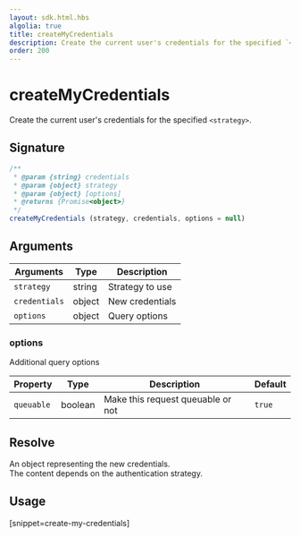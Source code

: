 ```yaml
---
layout: sdk.html.hbs
algolia: true
title: createMyCredentials
description: Create the current user's credentials for the specified `<strategy>`.
order: 200
---
```


# createMyCredentials

Create the current user's credentials for the specified `<strategy>`.

## Signature

```javascript
/**
 * @param {string} credentials
 * @param {object} strategy
 * @param {object} [options]
 * @returns {Promise<object>}
 */
createMyCredentials (strategy, credentials, options = null)
```

## Arguments

| Arguments    | Type    | Description
|--------------|---------|-------------
| `strategy` | string | Strategy to use
| `credentials` | object | New credentials
| `options`  | object | Query options


### **options**

Additional query options

| Property     | Type    | Description                       | Default |
| ---------- | ------- | --------------------------------- | ------- |
| `queuable` | boolean| Make this request queuable or not | `true`  |


## Resolve

An object representing the new credentials.  
The content depends on the authentication strategy.  

## Usage

[snippet=create-my-credentials]
